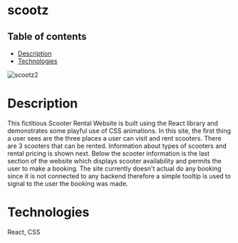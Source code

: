 # scootz

## Table of contents
- [Description](#description)
- [Technologies](#technologies)
  
![scootz2](https://github.com/ast19004/scootz/assets/84036167/953321b7-1443-4be6-a851-d6543c342c12)

# Description

This fictitious Scooter Rental Website is built using the React library and demonstrates some playful use of CSS animations.
In this site, the first thing a user sees are the three places a user can visit and rent scooters. 
There are 3 scooters that can be rented. Information about types of scooters and rental pricing is shown next.
Below the scooter information is the last section of the website which displays scooter availability and permits the user to make a booking.
The site currently doesn't actual do any booking since it is not connected to any backend therefore a simple tooltip is used to signal to the user the booking was made.


# Technologies

React, CSS
